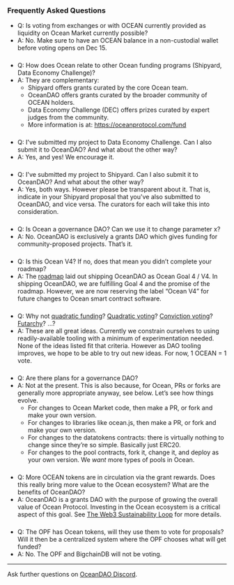 ### Frequently Asked Questions

- Q: Is voting from exchanges or with OCEAN currently provided as liquidity on Ocean Market currently possible?
- A: No. Make sure to have an OCEAN balance in a non-custodial wallet before voting opens on Dec 15. 

###

- Q: How does Ocean relate to other Ocean funding programs (Shipyard, Data Economy Challenge)?
- A: They are complementary: 
  - Shipyard offers grants curated by the core Ocean team.
  - OceanDAO offers grants curated by the broader community of OCEAN holders.
  - Data Economy Challenge (DEC) offers prizes curated by expert judges from the community.
  - More information is at: https://oceanprotocol.com/fund 


###

- Q: I've submitted my project to Data Economy Challenge. Can I also submit it to OceanDAO? And what about the other way?
- A: Yes, and yes! We encourage it.

###

- Q: I've submitted my project to Shipyard. Can I also submit it to OceanDAO? And what about the other way?
- A: Yes, both ways. However please be transparent about it. That is, indicate in your Shipyard proposal that you've also submitted to OceanDAO, and vice versa. The curators for each will take this into consideration.

###

- Q: Is Ocean a governance DAO? Can we use it to change parameter x?
- A: No. OceanDAO is exclusively a grants DAO which gives funding for community-proposed projects. That’s it.

###

- Q: Is this Ocean V4? If no, does that mean you didn’t complete your roadmap?
- A: The [roadmap](https://blog.oceanprotocol.com/ocean-product-update-2020-f3ae281806dc) laid out shipping OceanDAO as Ocean Goal 4 / V4. In shipping OceanDAO, we are fulfilling Goal 4 and the promise of the roadmap. However, we are now reserving the label “Ocean V4” for future changes to Ocean smart contract software.

###

- Q: Why not [quadratic funding](https://github.com/gitcoinco/quadratic-funding)? [Quadratic voting](https://en.wikipedia.org/wiki/Quadratic_voting)? [Conviction voting](https://medium.com/giveth/conviction-voting-a-novel-continuous-decision-making-alternative-to-governance-aa746cfb9475)? [Futarchy](https://twitter.com/gnosisPM/status/1330906217007509507)? …?
- A: These are all great ideas. Currently we constrain ourselves to using readily-available tooling with a minimum of experimentation needed. None of the ideas listed fit that criteria. However as DAO tooling improves, we hope to be able to try out new ideas. For now, 1 OCEAN = 1 vote.

###

- Q: Are there plans for a governance DAO?
- A: Not at the present. This is also because, for Ocean, PRs or forks are generally more appropriate anyway, see below. Let’s see how things evolve.
  - For changes to Ocean Market code, then make a PR, or fork and make your own version.
  - For changes to libraries like ocean.js, then make a PR, or fork and make your own version.
  - For changes to the datatokens contracts: there is virtually nothing to change since they’re so simple. Basically just ERC20.
  - For changes to the pool contracts, fork it, change it, and deploy as your own version. We *want* more types of pools in Ocean.

###

- Q: More OCEAN tokens are in circulation via the grant rewards. Does this really bring more value to the Ocean ecosystem? What are the benefits of OceanDAO?
- A: OceanDAO is a grants DAO with the purpose of growing the overall value of Ocean Protocol. Investing in the Ocean ecosystem is a critical aspect of this goal. See [The Web3 Sustainability Loop](https://blog.oceanprotocol.com/the-web3-sustainability-loop-b2a4097a36e) for more details.

###

- Q: The OPF has Ocean tokens, will they use them to vote for proposals? Will it then be a centralized system where the OPF chooses what will get funded?
- A: No. The OPF and BigchainDB will not be voting.

----

Ask further questions on [OceanDAO Discord](https://discord.gg/uvyQFWGBn8).